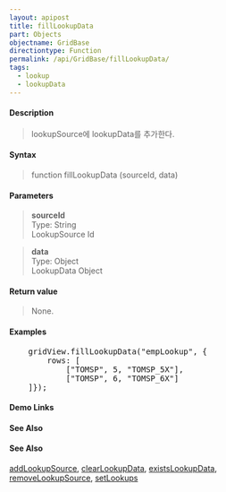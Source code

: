 ```yaml
---
layout: apipost
title: fillLookupData
part: Objects
objectname: GridBase
directiontype: Function
permalink: /api/GridBase/fillLookupData/
tags:
  - lookup
  - lookupData
---
```



#### Description

> lookupSource에 lookupData를 추가한다.  

#### Syntax

> function fillLookupData (sourceId, data)  

#### Parameters

> **sourceId**  
> Type: String  
> LookupSource Id  

> **data**  
> Type: Object  
> LookupData Object  


#### Return value

> None.  


#### Examples 

<pre class="prettyprint">
    gridView.fillLookupData("empLookup", {
        rows: [
            ["TOMSP", 5, "TOMSP_5X"], 
            ["TOMSP", 6, "TOMSP_6X"]
    ]});
</pre>

#### Demo Links
#### See Also

#### See Also
[addLookupSource](/api/GridBase/addLookupSource/), [clearLookupData](/api/GridBase/clearLookupData/), [existsLookupData](/api/GridBase/existsLookupData/), [removeLookupSource](/api/GridBase/removeLookupSource/), [setLookups](/api/GridBase/setLookups/)